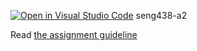[![Open in Visual Studio Code](https://classroom.github.com/assets/open-in-vscode-c66648af7eb3fe8bc4f294546bfd86ef473780cde1dea487d3c4ff354943c9ae.svg)](https://classroom.github.com/online_ide?assignment_repo_id=10064885&assignment_repo_type=AssignmentRepo)
seng438-a2

Read [the assignment guideline](seng438-a2.md) 
